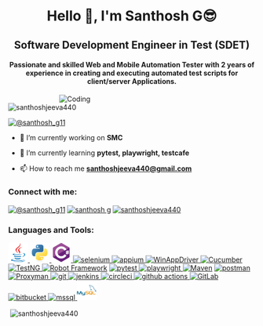 <h1 align="center">Hello 👋, I'm Santhosh G😎</h1>
<h2 align="center">Software Development Engineer in Test (SDET)</h2>
<h4 align="center">Passionate and skilled Web and Mobile Automation Tester with 2 years of experience in creating and executing automated test scripts for client/server Applications.</h4>
<img align="right" alt="Coding" width="400" src="https://media1.tenor.com/m/UrnPTaqPEzkAAAAd/developer.gif">

<p align="left"> <img src="https://komarev.com/ghpvc/?username=santhoshjeeva440&label=Profile%20views&color=0e75b6&style=flat" alt="santhoshjeeva440" /> </p>

<p align="left"> <a href="https://twitter.com/@santhosh_g11" target="blank"><img src="https://img.shields.io/twitter/follow/@santhosh_g11?logo=twitter&style=for-the-badge" alt="@santhosh_g11" /></a> </p>

- 🔭 I’m currently working on **SMC**

- 🌱 I’m currently learning **pytest, playwright, testcafe**

- 📫 How to reach me **santhoshjeeva440@gmail.com**

<h3 align="left">Connect with me:</h3>
<p align="left">
<a href="https://twitter.com/@santhosh_g11" target="blank"><img align="center" src="https://raw.githubusercontent.com/rahuldkjain/github-profile-readme-generator/master/src/images/icons/Social/twitter.svg" alt="@santhosh_g11" height="30" width="40" /></a>
<a href="https://linkedin.com/in/santhosh g" target="blank"><img align="center" src="https://raw.githubusercontent.com/rahuldkjain/github-profile-readme-generator/master/src/images/icons/Social/linked-in-alt.svg" alt="santhosh g" height="30" width="40" /></a>
<a href="https://instagram.com/santhoshjeeva440" target="blank"><img align="center" src="https://raw.githubusercontent.com/rahuldkjain/github-profile-readme-generator/master/src/images/icons/Social/instagram.svg" alt="santhoshjeeva440" height="30" width="40" /></a>
</p>

<h3 align="left">Languages and Tools:</h3>
<p align="left"> <a href="https://www.java.com" target="_blank" rel="noreferrer"> <img src="https://raw.githubusercontent.com/devicons/devicon/master/icons/java/java-original.svg" alt="java" width="40" height="40"/> </a> <a href="https://www.python.org" target="_blank" rel="noreferrer"> <img src="https://raw.githubusercontent.com/devicons/devicon/master/icons/python/python-original.svg" alt="python" width="40" height="40"/> </a> <a href="https://www.w3schools.com/cs/" target="_blank" rel="noreferrer"> <img src="https://raw.githubusercontent.com/devicons/devicon/master/icons/csharp/csharp-original.svg" alt="csharp" width="40" height="40"/> </a> <a href="https://www.selenium.dev" target="_blank" rel="noreferrer"> <img src="https://raw.githubusercontent.com/detain/svg-logos/780f25886640cef088af994181646db2f6b1a3f8/svg/selenium-logo.svg" alt="selenium" width="40" height="40"/> </a> <a href="https://appium.io" target="_blank" rel="noreferrer"> <img src="https://appium.io/docs/en/2.2/assets/images/appium-logo-horiz.png" alt="appium" width="60" height="40"/> </a> <a href="https://techcommunity.microsoft.com/t5/testingspot-blog/winappdriver-and-desktop-ui-test-automation/ba-p/1124543" target="_blank" rel="noreferrer"> <img src="https://avatars.githubusercontent.com/u/6154722?s=48&v=4" alt="WinAppDriver" width="40" height="40"/> </a> <a href="https://cucumber.io/" target="_blank" rel="noreferrer"> <img src="https://seeklogo.com/images/C/cucumber-logo-D727C551CE-seeklogo.com.png" alt="Cucumber" width="40" height="40"/> </a> <a href="https://testng.org/doc/" target="_blank" rel="noreferrer"> <img src="https://qatestlab.com/assets/Uploads/testng1.png" alt="TestNG" width="40" height="40"/> </a> <a href="https://robotframework.org/" target="_blank" rel="noreferrer"> <img src="https://cdn.worldvectorlogo.com/logos/robot-framework.svg" alt="Robot Framework" width="40" height="40"/></a> <a href="https://docs.pytest.org/" target="_blank" rel="noreferrer"> <img src="https://docs.pytest.org/en/7.4.x/_static/pytest_logo_curves.svg" alt="pytest" width="40" height="40"/> </a> <a href="https://playwright.dev/" target="_blank" rel="noreferrer"> <img src="https://playwright.dev/img/playwright-logo.svg" alt="playwright" width="40" height="40"/> </a> <a href="https://maven.apache.org/" target="_blank" rel="noreferrer"> <img src="https://www.svgrepo.com/show/354051/maven.svg" alt="Maven" width="60" height="40"/></a> </a> <a href="https://postman.com" target="_blank" rel="noreferrer"> <img src="https://www.vectorlogo.zone/logos/getpostman/getpostman-icon.svg" alt="postman" width="40" height="40"/> </a> <a href="https://proxyman.io/" target="_blank" rel="noreferrer"> <img src="https://proxyman.imgix.net/assets/images/AppIcon_v2.png?auto=format&fit=max&w=128" alt="Proxyman" width="40" height="40"/> </a> <a href="https://git-scm.com/" target="_blank" rel="noreferrer"> <img src="https://www.vectorlogo.zone/logos/git-scm/git-scm-icon.svg" alt="git" width="40" height="40"/> </a> <a href="https://www.jenkins.io" target="_blank" rel="noreferrer"> <img src="https://www.vectorlogo.zone/logos/jenkins/jenkins-icon.svg" alt="jenkins" width="40" height="40"/> </a> </a> <a href="https://circleci.com" target="_blank" rel="noreferrer"> <img src="https://www.vectorlogo.zone/logos/circleci/circleci-icon.svg" alt="circleci" width="40" height="40"/> </a> </a> <a href="https://docs.github.com/en/actions" target="_blank" rel="noreferrer"> <img src="https://seeklogo.com/images/G/github-actions-logo-031704BDC6-seeklogo.com.png" alt="github actions" width="40" height="40"/> </a> <a href="https://gitlab.com/" target="_blank" rel="noreferrer"> <img src="https://upload.wikimedia.org/wikipedia/commons/e/e1/GitLab_logo.svg" alt="GitLab" width="40" height="40"/> </a> <a href="https://bitbucket.org/" target="_blank" rel="noreferrer"> <img src="https://upload.wikimedia.org/wikipedia/commons/c/c5/Bitbucket-Logo-blue.svg" alt="bitbucket" width="40" height="40"/> </a> <a href="https://www.microsoft.com/en-us/sql-server" target="_blank" rel="noreferrer"> <img src="https://www.svgrepo.com/show/303229/microsoft-sql-server-logo.svg" alt="mssql" width="40" height="40"/> </a> <a href="https://www.mysql.com/" target="_blank" rel="noreferrer"> <img src="https://raw.githubusercontent.com/devicons/devicon/master/icons/mysql/mysql-original-wordmark.svg" alt="mysql" width="40" height="40"/> </a></p>

<p>&nbsp;<img align="center" src="https://github-readme-stats.vercel.app/api?username=santhoshjeeva440&show_icons=true&locale=en" alt="santhoshjeeva440" /></p>
